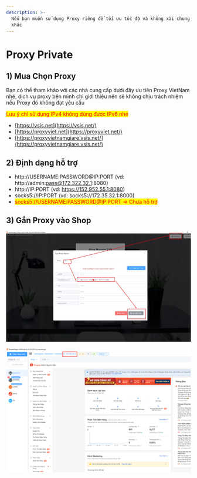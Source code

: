 ```yaml
---
description: >-
  Nếu bạn muốn sử dụng Proxy riêng để tối ưu tốc độ và không xài chung với người
  khác
---
```


# Proxy Private

## 1) Mua Chọn Proxy

Bạn có thể tham khảo với các nhà cung cấp dưới đây ưu tiên Proxy VietNam nhé, dịch vụ proxy bên mình chỉ giới thiệu nên sẽ không chịu trách nhiệm nếu Proxy đó không đạt yêu cầu

<mark style="color:red;">Lưu ý chỉ sử dụng IPv4 không dùng được IPv6 nhé</mark>

* [https://vsis.net](https://vsis.net/)
* [https://proxyviet.net](https://proxyviet.net/)
* [https://proxyvietnamgiare.vsis.net/](https://proxyvietnamgiare.vsis.net/)

## 2) Định dạng hỗ trợ

* http://USERNAME:PASSWORD@IP:PORT (vd: http://admin:pass@172.322.32.1:8080)
* http://IP:PORT (vd: https://152.952.55.1:8080)
* socks5://IP:PORT (vd: socks5://172.35.32.1:8000)
* <mark style="color:red;">socks5://USERNAME:PASSWORD@IP:PORT => Chưa hỗ trợ</mark>

## 3) Gắn Proxy vào Shop

![Dán Proxy vào Shop > Cập nhật](<../../.gitbook/assets/image (138).png>)

![Kết quả](<../../.gitbook/assets/image (139).png>)
